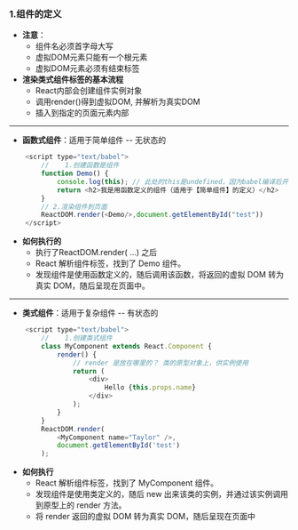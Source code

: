 ### 1.组件的定义
- **注意**：
   - 组件名必须首字母大写
   - 虚拟DOM元素只能有一个根元素
   - 虚拟DOM元素必须有结束标签
- **渲染类式组件标签的基本流程**
   - React内部会创建组件实例对象
   - 调用render()得到虚拟DOM, 并解析为真实DOM
   - 插入到指定的页面元素内部 
---
- **函数式组件**：适用于简单组件 -- 无状态的
``` javascript
    <script type="text/babel">
        //    1.创建函数是组件
        function Demo() {
            console.log(this); // 此处的this是undefined，因为babel编译后开启了严格模式
            return <h2>我是用函数定义的组件（适用于【简单组件】的定义）</h2>
        }
        // 2.渲染组件到页面
        ReactDOM.render(<Demo/>,document.getElementById("test"))
    </script>
```


   -  **如何执行的**
      - 执行了ReactDOM.render(<Demo/> ...) 之后
      - React 解析组件标签，找到了 Demo 组件。
      - 发现组件是使用函数定义的，随后调用该函数，将返回的虚拟 DOM 转为真实 DOM，随后呈现在页面中。
---
- **类式组件**：适用于复杂组件 -- 有状态的
``` javascript
    <script type="text/babel">
        //    1.创建类式组件
        class MyComponent extends React.Component {
            render() {
                // render 是放在哪里的？ 类的原型对象上，供实例使用
                return (
                    <div>
                        Hello {this.props.name}
                    </div>
                );
            }
        }
        ReactDOM.render(
            <MyComponent name="Taylor" />,
            document.getElementById('test')
        );
```
   - **如何执行**
     - React 解析组件标签，找到了 MyComponent 组件。
     - 发现组件是使用类定义的，随后 new 出来该类的实例，并通过该实例调用到原型上的 render 方法。
     - 将 render 返回的虚拟 DOM 转为真实 DOM，随后呈现在页面中